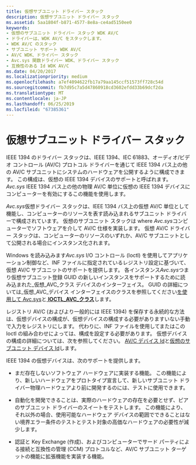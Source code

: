 ```yaml
---
title: 仮想サブユニット ドライバー スタック
description: 仮想サブユニット ドライバー スタック
ms.assetid: 5aa1804f-b871-4577-8e8a-ce4ad5150ee0
keywords:
- 仮想のサブユニット ドライバー スタック WDK AV/C
- ドライバーは、WDK AV/C をスタックします。
- WDK AV/C のスタック
- サブユニット サポート WDK AV/C
- AV/C WDK、ドライバー スタック
- Avc.sys 関数ドライバー WDK、ドライバー スタック
- 互換性のある Id WDK AV/C
ms.date: 04/20/2017
ms.localizationpriority: medium
ms.openlocfilehash: a7ef4094622fb17a79aa145ccf51573ff728c54d
ms.sourcegitcommit: fb7d95c7a5d47860918cd3602efdd33b69dcf2da
ms.translationtype: MT
ms.contentlocale: ja-JP
ms.lasthandoff: 06/25/2019
ms.locfileid: "67385361"
---
```

# <a name="virtual-subunit-driver-stack"></a>仮想サブユニット ドライバー スタック


IEEE 1394 のドライバー スタックは、IEEE 1394、IEC 61883、オーディオ/ビデオ コントロール (AV/C) プロトコル ドライバーを通じて IEEE 1394 バス上の他の AV/C サブユニットにシステムのハードウェアを公開するように構成できます。 この構成は、仮想の IEEE 1394 デバイスのサポートと呼ばれます。 *Avc.sys* IEEE 1394 バス上の他の物理 AV/C 単位に仮想の IEEE 1394 デバイスにコンピューターを有効にするこの機能を使用します。

*Avc.sys*仮想ドライバー スタックは、IEEE 1394 バス上の仮想 AV/C 単位として機能し、コンピューターのリソースを表す読み込まれるサブユニット ドライバーで構成されています。 仮想のサブユニット スタックは where *Avc.sys*コンピューターでソフトウェアを介して AV/C 仕様を実装します。 仮想 AV/C ドライバー スタックは、コンピューターのリソースのいずれか、AV/C サブユニットとして公開される場合にインスタンス化されます。

Windows を読み込みます*Avc.sys* I/O コントロール (Ioctl) を使用してアプリケーション制御など、INF ファイルに指定されているレジストリ設定に基づいて、仮想 AV/C サブユニットのサポートを提供します。 各インスタンス*Avc.sys*つまり仮想サブユニット登録 GUID の新しいインスタンスをサポートするために読み込まれた\_仮想\_AVC\_クラス デバイスのインターフェイス。 GUID の詳細については\_仮想\_AVC\_デバイス インターフェイスのクラスを参照してください[を使用して Avc.sys](using-avc-sys.md)と[ **IOCTL\_AVC\_クラス**](https://docs.microsoft.com/windows-hardware/drivers/ddi/content/avc/ni-avc-ioctl_avc_class)します。

レジストリ AV/C (およびより一般的には IEEE 1394) を保存する永続的な方法は、仮想デバイスの構成が、仮想デバイスの構成する必要がありますいない手動で入力をレジストリにします。 代わりに、INF ファイルを使用してまたはこの Ioctl の組み合わせによっては、構成を設定する必要があります。 仮想デバイスの構成の詳細については、次を参照してください。 [AV/C デバイス Id](av-c-device-identifiers.md)と[仮想のサブユニット デバイス Id](virtual-subunit-device-identifiers.md)します。

IEEE 1394 の仮想デバイスは、次のサポートを提供します。

-   まだ存在しないソフトウェア ハードウェアに実装する機能。 この機能により、新しいハードウェアをプロトタイプ宣言して、新しいサブユニット ドライバー物理ハードウェアより前に開発するのには、テストに使用できます。

-   自動化を開発できることは、実際のハードウェアの存在を必要とせず、ピアのサブユニット ドライバーのスイートをテストします。 この機能により、それ以外の場合、使用可能なハードウェア デバイスの範囲でできることはない境界エラー条件のテストとテスト対象の高価なハードウェアの必要性が減少します。

-   認証と Key Exchange (作成)、およびコンピューターでサード パーティによる接続と互換性の管理 (CCM) プロトコルなど、AV/C サブユニット ターゲットの機能に拡張機能を実装する機能。

 

 




